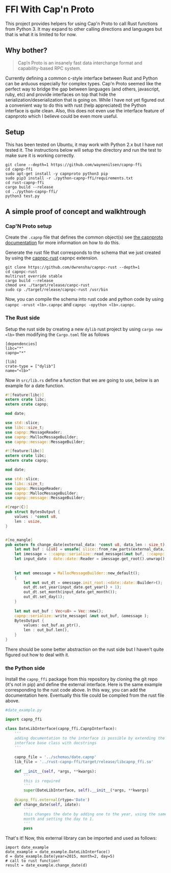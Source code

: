 # FFI With Cap'n Proto

This project provides helpers for using Cap'n Proto to call Rust functions from Python 3. It may expand to other calling directions and languages but that is what it is limited to for now.

## Why bother?

> Cap’n Proto is an insanely fast data interchange format and capability-based RPC system.

Currently defining a common c-style interface between Rust and Python can be arduous especially for complex types. Cap'n Proto seemed like the perfect way to bridge the gap between languages (and others, javascript, ruby, etc) and provide interfaces on top that hide the serialization/deserialization that is going on. While I have not yet figured out a convenient way to do this with rust (help appreciated) the Python interface is quite clean. Also, this does not even use the interface feature
of capnproto which I believe could be even more useful.

## Setup

This has been tested on Ubuntu, it may work with Python 2.x but I have not tested it. The instructions below will setup the directory and run the test to make sure it is working correctly.

```shell
git clone --depth=1 https://github.com/waynenilsen/capnp-ffi
cd capnp-ffi
sudo apt-get install -y capnproto python3 pip
sudo pip3 install -r ./python-capnp-ffi/requirements.txt
cd rust-capnp-ffi
cargo build --release
cd ../python-capnp-ffi/
python3 test.py
```

## A simple proof of concept and walkhtrough

### Cap'N Proto setup


Create the `.capnp` file that defines the common object(s) see [the capnproto documentation](https://capnproto.org/language.html) for more information on how to do this. 

Generate the rust file that corresponds to the schema that we just created by using the [capnpc-rust](https://github.com/dwrensha/capnpc-rust) capnpc extension. 

```shell
git clone https://github.com/dwrensha/capnpc-rust --depth=1
cd capnpc-rust
multirust override stable
cargo build --release
chmod u+x ./target/release/canpc-rust
sudo cp ./target/release/capnpc-rust /usr/bin
```

Now, you can compile the schema into rust code and python code by using `capnpc -orust <lb>.capnpc` and `capnpc -opython <lb>.capnpc`.

### The Rust side

Setup the rust side by creating a new `dylib` rust project by using `cargo new <lb>` then modifying the `Cargo.toml` file as follows

```
[dependencies]
libc="*"
capnp="*"

[lib]
crate-type = ["dylib"]
name="<lb>"
```

Now in `src/lib.rs` define a function that we are going to use, below is an example for a date function. 

```rust
#![feature(libc)]
extern crate libc;
extern crate capnp;

mod date;

use std::slice;
use libc::size_t; 
use capnp::MessageReader;
use capnp::MallocMessageBuilder; 
use capnp::message::MessageBuilder;

#![feature(libc)]
extern crate libc;
extern crate capnp;

mod date; 

use std::slice;
use libc::size_t; 
use capnp::MessageReader;
use capnp::MallocMessageBuilder; 
use capnp::message::MessageBuilder;

#[repr(C)]
pub struct BytesOutput {
    values : *const u8,
    len : usize,
}


#[no_mangle]
pub extern fn change_date(external_data: *const u8, data_len : size_t) -> BytesOutput {
	let mut buf : &[u8] = unsafe{ slice::from_raw_parts(external_data, data_len as usize) }; 
	let imessage = ::capnp::serialize::read_message(&mut buf, ::capnp::ReaderOptions::new()).unwrap();
	let input_date : date::date::Reader = imessage.get_root().unwrap(); 
	
	
	let mut omessage = MallocMessageBuilder::new_default();
	{
		let mut out_dt = omessage.init_root::<date::date::Builder>();
		out_dt.set_year(input_date.get_year() + 1);
		out_dt.set_month(input_date.get_month());
		out_dt.set_day(1);
	}
	
	let mut out_buf : Vec<u8> = Vec::new();
	capnp::serialize::write_message( &mut out_buf, &omessage );
	BytesOutput {
		values: out_buf.as_ptr(),
		len : out_buf.len(), 
	}
}

```

There should be some better abstraction on the rust side but I haven't quite figured out how to deal with it.

### the Python side

Install the `capnp_ffi` package from this repository by cloning the git repo (it's not in pip) and define the external interface. Here is the same example corresponding to the rust code above. In this way, you can add the documentation here. Eventually this file could be compiled from the rust file above. 

```python
#date_example.py

import capnp_ffi

class DateLibInterface(capnp_ffi.CapnpInterface):
	'''
	adding documentation to the interface is possible by extending the 
	interface base class with docstrings 
	'''
	
	capnp_file = '../schemas/date.capnp'
	lib_file = '../rust-capnp-ffi/target/release/libcapnp_ffi.so'
	
	def __init__(self, *args, **kwargs):
		'''
		this is required
		'''
		super(DateLibInterface, self).__init__(*args, **kwargs)
	
	@capnp_ffi.external(rtype='Date')
	def change_date(self, idate):
		'''
		this changes the date by adding one to the year, using the same
		month and setting the day to 1.
		'''
		pass
```

That's it! Now, this external library can be imported and used as follows:

```
import date_example
date_example = date_example.DateLibInterface()
d = date_example.Date(year=2015, month=2, day=5)
# call to rust function!
result = date_example.change_date(d)
```

